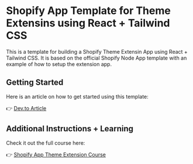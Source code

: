 # Shopify App Template for Theme Extensins using React + Tailwind CSS

This is a template for building a Shopify Theme Extensin App using React + Tailwind CSS. It is based on the official Shopify Node App template with an example of how to setup the extension app. 


## Getting Started

Here is an article on how to get started using this template: 

👉 [Dev.to Article](https://dev.to/iskurbanov/shopify-app-theme-extension-with-react-tailwind-css-3n9e)

## Additional Instructions + Learning

Check it out the full course here:

👉 [Shopify App Theme Extension Course](https://www.buildnextshop.com/shopify-theme-extension-app)
